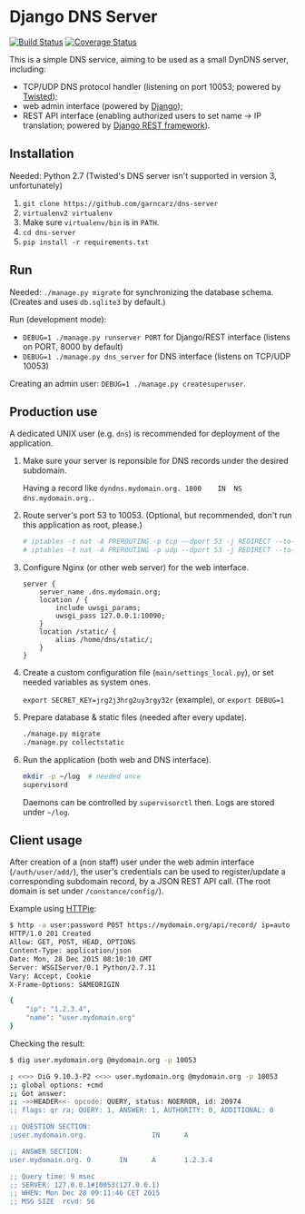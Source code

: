 # Django DNS Server

[![Build Status](https://travis-ci.org/garncarz/dns-server.svg?branch=master)](https://travis-ci.org/garncarz/dns-server)
[![Coverage Status](https://coveralls.io/repos/garncarz/dns-server/badge.svg?branch=master&service=github)](https://coveralls.io/github/garncarz/dns-server?branch=master)

This is a simple DNS service, aiming to be used as a small DynDNS server, including:

- TCP/UDP DNS protocol handler (listening on port 10053; powered by [Twisted](https://twistedmatrix.com/));
- web admin interface (powered by [Django](https://www.djangoproject.com/));
- REST API interface (enabling authorized users to set name → IP translation; powered by [Django REST framework](http://www.django-rest-framework.org/)).


## Installation

Needed: Python 2.7 (Twisted's DNS server isn't supported in version 3, unfortunately)

1. `git clone https://github.com/garncarz/dns-server`
2. `virtualenv2 virtualenv`
3. Make sure `virtualenv/bin` is in `PATH`.
4. `cd dns-server`
5. `pip install -r requirements.txt`


## Run

Needed: `./manage.py migrate` for synchronizing the database schema. (Creates and uses `db.sqlite3` by default.)

Run (development mode):

- `DEBUG=1 ./manage.py runserver PORT` for Django/REST interface (listens on PORT, 8000 by default)
- `DEBUG=1 ./manage.py dns_server` for DNS interface (listens on TCP/UDP 10053)

Creating an admin user: `DEBUG=1 ./manage.py createsuperuser`.


## Production use

A dedicated UNIX user (e.g. `dns`) is recommended for deployment of the application.

1. Make sure your server is reponsible for DNS records under the desired subdomain.

    Having a record like `dyndns.mydomain.org. 1800    IN  NS  dns.mydomain.org.`.

2. Route server's port 53 to 10053. (Optional, but recommended, don't run this application as root, please.)

    ```sh
    # iptables -t nat -A PREROUTING -p tcp --dport 53 -j REDIRECT --to-port 10053
    # iptables -t nat -A PREROUTING -p udp --dport 53 -j REDIRECT --to-port 10053
    ```

3. Configure Nginx (or other web server) for the web interface.

    ```nginx
    server {
        server_name .dns.mydomain.org;
        location / {
            include uwsgi_params;
            uwsgi_pass 127.0.0.1:10090;
        }
        location /static/ {
            alias /home/dns/static/;
        }
    }
    ```

4. Create a custom configuration file (`main/settings_local.py`), or set needed variables as system ones.

    `export SECRET_KEY=jrg2j3hrg2uy3rgy32r` (example), or `export DEBUG=1`

5. Prepare database & static files (needed after every update).

    ```sh
    ./manage.py migrate
    ./manage.py collectstatic
    ```

6. Run the application (both web and DNS interface).

    ```sh
    mkdir -p ~/log  # needed once
    supervisord
    ```

    Daemons can be controlled by `supervisorctl` then. Logs are stored under `~/log`.


## Client usage

After creation of a (non staff) user under the web admin interface (`/auth/user/add/`), the user's credentials can be used to register/update a corresponding subdomain record, by a JSON REST API call. (The root domain is set under `/constance/config/`).

Example using [HTTPie](http://httpie.org/):

```sh
$ http -a user:password POST https://mydomain.org/api/record/ ip=auto
HTTP/1.0 201 Created
Allow: GET, POST, HEAD, OPTIONS
Content-Type: application/json
Date: Mon, 28 Dec 2015 08:10:10 GMT
Server: WSGIServer/0.1 Python/2.7.11
Vary: Accept, Cookie
X-Frame-Options: SAMEORIGIN

{
    "ip": "1.2.3.4",
    "name": "user.mydomain.org"
}
```

Checking the result:

```sh
$ dig user.mydomain.org @mydomain.org -p 10053

; <<>> DiG 9.10.3-P2 <<>> user.mydomain.org @mydomain.org -p 10053
;; global options: +cmd
;; Got answer:
;; ->>HEADER<<- opcode: QUERY, status: NOERROR, id: 20974
;; flags: qr ra; QUERY: 1, ANSWER: 1, AUTHORITY: 0, ADDITIONAL: 0

;; QUESTION SECTION:
;user.mydomain.org.                IN      A

;; ANSWER SECTION:
user.mydomain.org. 0       IN      A       1.2.3.4

;; Query time: 9 msec
;; SERVER: 127.0.0.1#10053(127.0.0.1)
;; WHEN: Mon Dec 28 09:11:46 CET 2015
;; MSG SIZE  rcvd: 56
```
